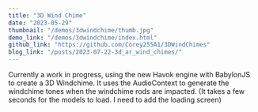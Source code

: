 ```yaml
---
title: "3D Wind Chime"
date: "2023-05-29"
thumbnail: "/demos/3dwindchime/thumb.jpg"
demo_link: "/demos/3dwindchime/index.html"
github_link: "https://github.com/Corey255A1/3DWindChimes"
blog_link: "/posts/2023-07-22-3d_ar_wind_chimes/"
---
```

Currently a work in progress, using the new Havok engine with BabylonJS to create a 3D Windchime. It uses the AudioContext to generate the windchime tones when the windchime rods are impacted. (It takes a few seconds for the models to load. I need to add the loading screen)  